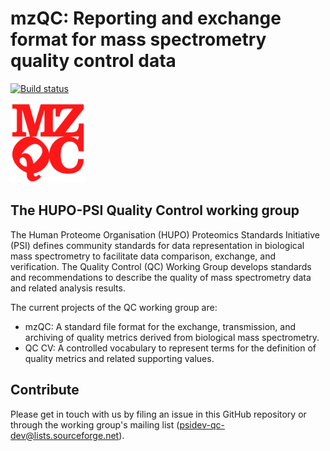 # mzQC: Reporting and exchange format for mass spectrometry quality control data

[![Build status](https://travis-ci.org/HUPO-PSI/mzQC.svg?branch=master)](https://travis-ci.org/HUPO-PSI/mzQC)

<img src="mzQC.png" width="120">

## The HUPO-PSI Quality Control working group

The Human Proteome Organisation (HUPO) Proteomics Standards Initiative (PSI) defines community standards for data representation in biological mass spectrometry to facilitate data comparison, exchange, and verification. The Quality Control (QC) Working Group develops standards and recommendations to describe the quality of mass spectrometry data and related analysis results.

The current projects of the QC working group are:

- mzQC: A standard file format for the exchange, transmission, and archiving of quality metrics derived from biological mass spectrometry.
- QC CV: A controlled vocabulary to represent terms for the definition of quality metrics and related supporting values.

## Contribute

Please get in touch with us by filing an issue in this GitHub repository or through the working group's mailing list (<psidev-qc-dev@lists.sourceforge.net>).

